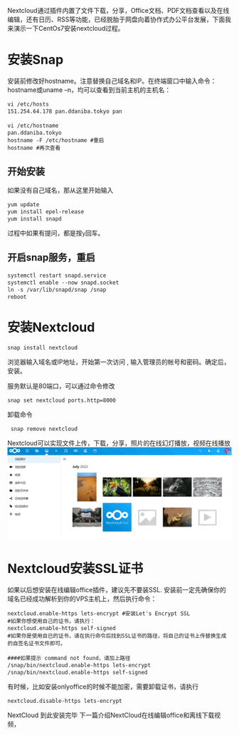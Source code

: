 Nextcloud通过插件内置了文件下载，分享，Office文档、PDF文档查看以及在线编辑，还有日历、RSS等功能，已经脱胎于网盘向着协作式办公平台发展，下面我来演示一下CentOs7安装nextcloud过程。
# 安装Snap
安装前修改好hostname。注意替换自己域名和IP。在终端窗口中输入命令：hostname或uname –n，均可以查看到当前主机的主机名：
```
vi /etc/hosts
151.254.64.178 pan.ddaniba.tokyo pan  

vi /etc/hostname
pan.ddaniba.tokyo
hostname -F /etc/hostname #重启
hostname #再次查看
```
## 开始安装
如果没有自己域名，那从这里开始输入
```
yum update
yum install epel-release
yum install snapd
```
过程中如果有提问，都是按`y`回车。
## 开启snap服务，重启
```
systemctl restart snapd.service
systemctl enable --now snapd.socket
ln -s /var/lib/snapd/snap /snap
reboot
```
# 安装Nextcloud
```
snap install nextcloud
```
浏览器输入域名或IP地址，开始第一次访问 , 输入管理员的帐号和密码。确定后，安装。

服务默认是80端口，可以通过命令修改 
```
snap set nextcloud ports.http=8000
```
卸载命令
```
 snap remove nextcloud 
```
Nextcloud可以实现文件上传，下载，分享，照片的在线幻灯播放，视频在线播放
![](/images/931.png "Nextcloud界面")
# Nextcloud安装SSL证书
如果以后想安装在线编辑office插件，建议先不要装SSL.
安装前一定先确保你的域名已经成功解析到你的VPS主机上，然后执行命令：
```
nextcloud.enable-https lets-encrypt #安装Let's Encrypt SSL
#如果你想使用自己的证书，请执行：
nextcloud.enable-https self-signed
#如果你是使用自已的证书，请在执行命令后找到SSL证书的路径，将自己的证书上传替换生成的自签名证书文件即可。

####如果提示 command not found，请加上路径
/snap/bin/nextcloud.enable-https lets-encrypt
/snap/bin/nextcloud.enable-https self-signed
```
有时候，比如安装onlyoffice的时候不能加密，需要卸载证书，请执行
```
nextcloud.disable-https lets-encrypt
```
NextCloud 到此安装完毕
下一篇介绍NextCloud在线编辑office和离线下载视频，
